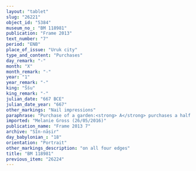 ```yaml
---
layout: "tablet"
slug: "26221"
object_id: "5384"
museum_no_: "BM 118981"
publication: "Frame 2013"
text_number: "7"
period: "ENB"
place_of_issue: "Uruk city"
type_and_content: "Purchases"
day_remark: "-"
month: "X"
month_remark: "-"
year: "1"
year_remark: "-"
king: "Ššu"
king_remark: "-"
julian_date: "667 BCE"
julian_date_year: "667"
other_markings: "Nail impressions"
paraphrase: "Purchase of a garden:<strong> A</strong> purchases a half share (<em>ahu</em>) of an orchard (<em>kir&ucirc;</em>) for 2 minas of silver in pieces (<em>&scaron;ibirtu</em>), together with an additional payment (<em>atru</em>) of 5 shekels of silver, from <strong>B </strong>who formerly purchased it from<strong> C</strong>. The sold garden is located along a moat (<em>harīṣu</em>). Its upper side and its lower side border on (the properties of) <strong>D<sub>1</sub></strong> and <strong>D<sub>2</sub></strong> respectively. No other specification concerning the location and measures of the garden are given in the record. The transaction is concluded in the presence of (<em>ina uzuzzi</em>) the governor (<em>&scaron;ākin ṭēmi</em>) of Uruk (Ahhē&scaron;āya). 13 witnesses and the scribe, also defined as writer of the tablet (<em>&scaron;āṭir ṭuppi</em>). Fingernail impression (<em>ṣupru</em>) of the seller.<br /> &nbsp;<br /> <strong>A</strong> = Mu&scaron;ēzib-Marduk/Kiribtu; <strong>B</strong> = Nab&ucirc;-u&scaron;ab&scaron;i/Nab&ucirc;-nāṣir;<strong> C</strong> = &Scaron;āpik-zēri/Balāssu, <em>nuāru</em> (musician); <strong>D<sub>1</sub></strong> = Nab&ucirc;-u&scaron;allim//Nādinu; <strong>D<sub>2</sub></strong> = Zēru-ukīn//&Scaron;āpik-zēri; Scribe = Ammēni-ilī//Bulluṭu<br /> &nbsp;"
imported: "Melanie Gross (26/05/2016)"
publication_name: "Frame 2013 7"
archive: "Sîn-nāṣir"
day_babylonian_: "18"
orientation: "Portrait"
other_markings_description: "on all four edges"
title: "BM 118981"
previous_item: "26224"
---
```


